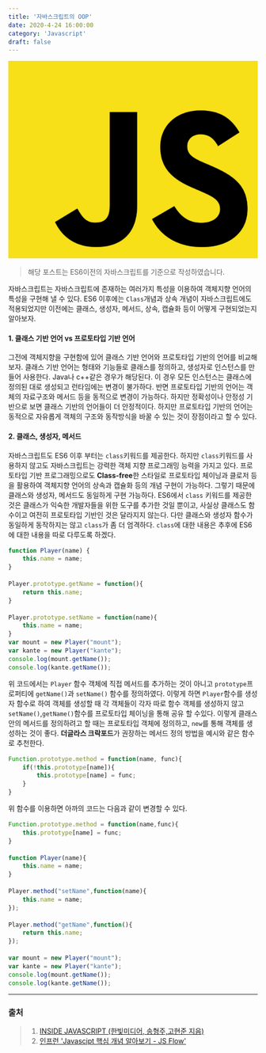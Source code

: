 ```yaml
---
title: '자바스크립트의 OOP'
date: 2020-4-24 16:00:00
category: 'Javascript'
draft: false
---
```


![자바스크립트](./images/image-20200409103446799.png)

> 해당 포스트는 ES6이전의 자바스크립트를 기준으로 작성하였습니다.



자바스크립트는 자바스크립트에 존재하는 여러가지 특성을 이용하여 객체지향 언어의 특성을 구현해 낼 수 있다. ES6 이후에는 `Class`개념과 상속 개념이 자바스크립트에도 적용되었지만 이전에는 클래스, 생성자, 메서드, 상속, 캡슐화 등이 어떻게 구현되었는지 알아보자.



#### 1. 클래스 기반 언어 vs 프로토타입 기반 언어

그전에 객체지향을 구현함에 있어 클래스 기반 언어와 프로토타입 기반의 언어를 비교해보자. 클래스 기반 언어는 형태와 기능들로 클래스를 정의하고, 생성자로 인스턴스를 만들어 사용한다. Java나 c++같은 경우가 해당된다. 이 경우 모든 인스턴스는 클래스에 정의된 대로 생성되고 런타임에는 변경이 불가하다. 반면 프로토타입 기반의 언어는 객체의 자료구조와 메서드 등을 동적으로 변경이 가능하다. 하지만 정확성이나 안정성 기반으로 보면 클래스 기반의 언어들이 더 안정적이다. 하지만 프로토타입 기반의 언어는 동적으로 자유롭게 객체의 구조와 동작방식을 바꿀 수 있는 것이 장점이라고 할 수 있다.



#### 2. 클래스, 생성자, 메서드

자바스크립트도 ES6 이후 부터는 `class`키워드를 제공한다. 하지만 `class`키워드를 사용하지 않고도 자바스크립트는 강력한 객체 지향 프로그래밍 능력을 가지고 있다.  프로토타입 기반 프로그래밍으로도 **Class-free**한 스타일로 프로토타입 체이닝과 클로저 등을 활용하여 객체지향 언어의 상속과 캡슐화 등의 개념 구현이 가능하다. 그렇기 때문에 클래스와 생성자, 메서드도 동일하게 구현 가능하다. ES6에서 `class` 키워드를 제공한 것은 클래스가 익숙한 개발자들을 위한 도구를 추가한 것일 뿐이고, 사실상 클래스도 함수이고 여전히 프로토타입 기반인 것은 달라지지 않는다. 다만 클래스와 생성자 함수가 동일하게 동작하지는 않고 `class`가 좀 더 엄격하다. `class`에 대한 내용은 추후에 ES6에 대한 내용을 따로 다루도록 하겠다.

```javascript
function Player(name) {
	this.name = name;
}

Player.prototype.getName = function(){
    return this.name;
}

Player.prototype.setName = function(name){
    this.name = name;
}
var mount = new Player("mount");
var kante = new Player("kante");
console.log(mount.getName());
console.log(kante.getName());
```

위 코드에서는 `Player` 함수 객체에 직접 메서드를 추가하는 것이 아니고 `prototype`프로퍼티에 `getName()`과 `setName()` 함수를 정의하였다. 이렇게 하면 `Player`함수를 생성자 함수로 하여 객체를 생성할 때 각 객체들이 각자 따로 함수 객체를 생성하지 않고 `setName()`,`getName()`함수를 프로토타입 체이닝을 통해 공유 할  수있다. 이렇게 클래스안의 메서드를 정의하려고 할 때는 프로토타입 객체에 정의하고,  `new`를 통해 객체를 생성하는 것이 좋다. **더글라스 크락포드**가 권장하는 메서드 정의 방법을 예시와 같은 함수로 추천한다.

```javascript
Function.prototype.method = function(name, func){
	if(!this.prototype[name]){
		this.prototype[name] = func;
	}
}
```

위 함수를 이용하면 아까의 코드는 다음과 같이 변경할 수 있다.

```javascript
Function.prototype.method = function(name,func){
	this.prototype[name] = func;
}

function Player(name){
    this.name = name;
}

Player.method("setName",function(name){
    this.name = name;
});

Player.method("getName",function(){
    return this.name;
});

var mount = new Player("mount");
var kante = new Player("kante");
console.log(mount.getName());
console.log(kante.getName());
```



---



### 출처

> 1. [INSIDE JAVASCRIPT (한빛미디어, 송형주,고현준 지음)](https://book.naver.com/bookdb/book_detail.nhn?bid=7400243)
> 2. [인프런 'Javascipt 핵심 개념 알아보기 - JS Flow'](https://www.inflearn.com/course/핵심개념-javascript-flow/)




